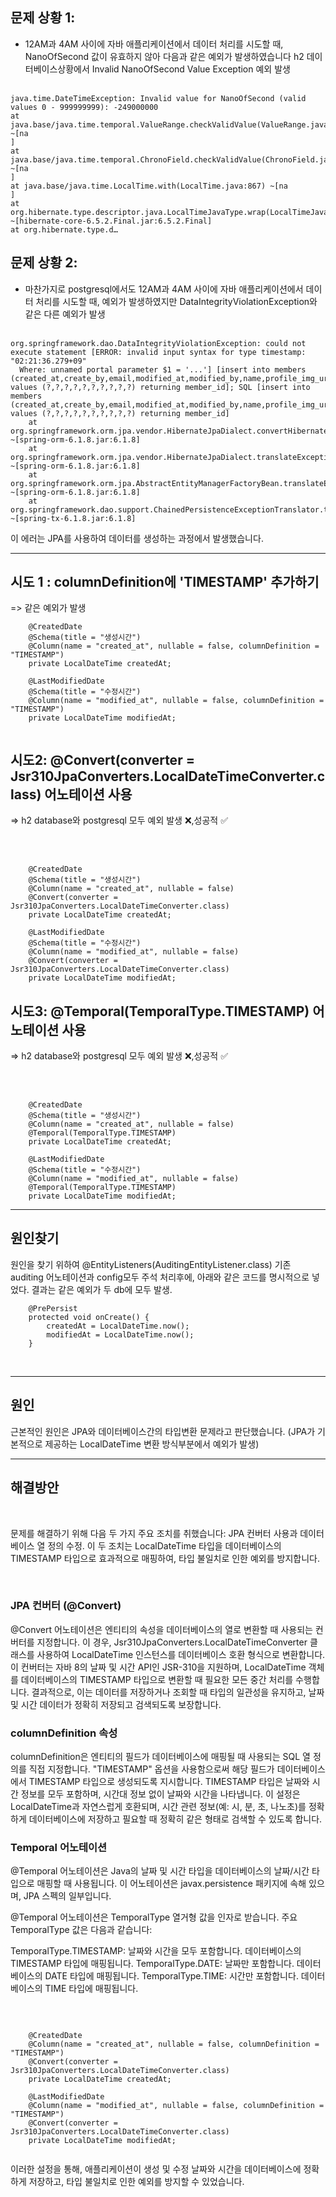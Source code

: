 ## 문제 상황 1:

- 12AM과 4AM 사이에 자바 애플리케이션에서 데이터 처리를 시도할 때, NanoOfSecond 값이 유효하지 않아 다음과 같은 예외가 발생하였습니다
  h2 데이터베이스상황에서 Invalid NanoOfSecond Value Exception 예외 발생
  <br>
  <br>

```
java.time.DateTimeException: Invalid value for NanoOfSecond (valid values 0 - 999999999): -249000000
at java.base/java.time.temporal.ValueRange.checkValidValue(ValueRange.java:319) ~[na
]
at java.base/java.time.temporal.ChronoField.checkValidValue(ChronoField.java:718) ~[na
]
at java.base/java.time.LocalTime.with(LocalTime.java:867) ~[na
]
at org.hibernate.type.descriptor.java.LocalTimeJavaType.wrap(LocalTimeJavaType.java:143) ~[hibernate-core-6.5.2.Final.jar:6.5.2.Final]
at org.hibernate.type.d…

```

## 문제 상황 2:

- 마찬가지로 postgresql에서도 12AM과 4AM 사이에 자바 애플리케이션에서 데이터 처리를 시도할 때, 예외가 발생하였지만 DataIntegrityViolationException와 같은 다른 예외가 발생
  <br>
  <br>

```
org.springframework.dao.DataIntegrityViolationException: could not execute statement [ERROR: invalid input syntax for type timestamp: "02:21:36.279+09"
  Where: unnamed portal parameter $1 = '...'] [insert into members (created_at,create_by,email,modified_at,modified_by,name,profile_img_url,role,social_id,social_type) values (?,?,?,?,?,?,?,?,?,?) returning member_id]; SQL [insert into members (created_at,create_by,email,modified_at,modified_by,name,profile_img_url,role,social_id,social_type) values (?,?,?,?,?,?,?,?,?,?) returning member_id]
	at org.springframework.orm.jpa.vendor.HibernateJpaDialect.convertHibernateAccessException(HibernateJpaDialect.java:293) ~[spring-orm-6.1.8.jar:6.1.8]
	at org.springframework.orm.jpa.vendor.HibernateJpaDialect.translateExceptionIfPossible(HibernateJpaDialect.java:241) ~[spring-orm-6.1.8.jar:6.1.8]
	at org.springframework.orm.jpa.AbstractEntityManagerFactoryBean.translateExceptionIfPossible(AbstractEntityManagerFactoryBean.java:550) ~[spring-orm-6.1.8.jar:6.1.8]
	at org.springframework.dao.support.ChainedPersistenceExceptionTranslator.translateExceptionIfPossible(ChainedPersistenceExceptionTranslator.java:61) ~[spring-tx-6.1.8.jar:6.1.8]

```

이 에러는 JPA를 사용하여 데이터를 생성하는 과정에서 발생했습니다.


---

## 시도 1 : columnDefinition에 'TIMESTAMP' 추가하기

=> 같은 예외가 발생

````
    @CreatedDate
	@Schema(title = "생성시간")
	@Column(name = "created_at", nullable = false, columnDefinition = "TIMESTAMP")
	private LocalDateTime createdAt;

	@LastModifiedDate
	@Schema(title = "수정시간")
	@Column(name = "modified_at", nullable = false, columnDefinition = "TIMESTAMP")
	private LocalDateTime modifiedAt;
	
````

## 시도2: @Convert(converter = Jsr310JpaConverters.LocalDateTimeConverter.class) 어노테이션 사용

=> h2 database와 postgresql 모두 예외 발생 ❌,성공적 ✅

<br>
<br>

```
    @CreatedDate
	@Schema(title = "생성시간")
	@Column(name = "created_at", nullable = false)
	@Convert(converter = Jsr310JpaConverters.LocalDateTimeConverter.class)
	private LocalDateTime createdAt;

	@LastModifiedDate
	@Schema(title = "수정시간")
	@Column(name = "modified_at", nullable = false)
	@Convert(converter = Jsr310JpaConverters.LocalDateTimeConverter.class)
	private LocalDateTime modifiedAt;
```

## 시도3: @Temporal(TemporalType.TIMESTAMP) 어노테이션 사용

=> h2 database와 postgresql 모두 예외 발생 ❌,성공적 ✅

<br>
<br>

```
    @CreatedDate
	@Schema(title = "생성시간")
	@Column(name = "created_at", nullable = false)
	@Temporal(TemporalType.TIMESTAMP)
	private LocalDateTime createdAt;

	@LastModifiedDate
	@Schema(title = "수정시간")
	@Column(name = "modified_at", nullable = false)
	@Temporal(TemporalType.TIMESTAMP)
	private LocalDateTime modifiedAt;
```

---

## 원인찾기

원인을 찾기 위하여 @EntityListeners(AuditingEntityListener.class) 기존 auditing 어노테이션과 config모두 주석 처리후에, 아래와 같은
코드를 명시적으로 넣었다. 결과는 같은 예외가 두 db에 모두 발생.

```
    @PrePersist
    protected void onCreate() {
        createdAt = LocalDateTime.now();
        modifiedAt = LocalDateTime.now();
    }
```

<br>

---

## 원인

근본적인 원인은 JPA와 데이터베이스간의 타입변환 문제라고 판단했습니다.
(JPA가 기본적으로 제공하는 LocalDateTime 변환 방식부분에서 예외가 발생)

---

## 해결방안

<br>

문제를 해결하기 위해 다음 두 가지 주요 조치를 취했습니다: JPA 컨버터 사용과 데이터베이스 열 정의 수정. 이 두 조치는 LocalDateTime 타입을 데이터베이스의 TIMESTAMP 타입으로 효과적으로
매핑하여, 타입 불일치로 인한 예외를 방지합니다.

<br>

### JPA 컨버터 (@Convert)

@Convert 어노테이션은 엔티티의 속성을 데이터베이스의 열로 변환할 때 사용되는 컨버터를 지정합니다. 이 경우, Jsr310JpaConverters.LocalDateTimeConverter 클래스를 사용하여
LocalDateTime 인스턴스를 데이터베이스 호환 형식으로 변환합니다. 이 컨버터는 자바 8의 날짜 및 시간 API인 JSR-310을 지원하며, LocalDateTime 객체를 데이터베이스의 TIMESTAMP
타입으로 변환할 때 필요한 모든 중간 처리를 수행합니다. 결과적으로, 이는 데이터를 저장하거나 조회할 때 타입의 일관성을 유지하고, 날짜 및 시간 데이터가 정확히 저장되고 검색되도록 보장합니다.

### columnDefinition 속성

columnDefinition은 엔티티의 필드가 데이터베이스에 매핑될 때 사용되는 SQL 열 정의를 직접 지정합니다. "TIMESTAMP" 옵션을 사용함으로써 해당 필드가 데이터베이스에서 TIMESTAMP 타입으로
생성되도록 지시합니다. TIMESTAMP 타입은 날짜와 시간 정보를 모두 포함하며, 시간대 정보 없이 날짜와 시간을 나타냅니다. 이 설정은 LocalDateTime과 자연스럽게 호환되며, 시간 관련 정보(예: 시,
분, 초, 나노초)를 정확하게 데이터베이스에 저장하고 필요할 때 정확히 같은 형태로 검색할 수 있도록 합니다.

### Temporal 어노테이션

@Temporal 어노테이션은 Java의 날짜 및 시간 타입을 데이터베이스의 날짜/시간 타입으로 매핑할 때 사용됩니다. 이 어노테이션은 javax.persistence 패키지에 속해 있으며, JPA 스펙의
일부입니다.

@Temporal 어노테이션은 TemporalType 열거형 값을 인자로 받습니다. 주요 TemporalType 값은 다음과 같습니다:

TemporalType.TIMESTAMP: 날짜와 시간을 모두 포함합니다. 데이터베이스의 TIMESTAMP 타입에 매핑됩니다.
TemporalType.DATE: 날짜만 포함합니다. 데이터베이스의 DATE 타입에 매핑됩니다.
TemporalType.TIME: 시간만 포함합니다. 데이터베이스의 TIME 타입에 매핑됩니다.


<br>

```

    @CreatedDate
    @Column(name = "created_at", nullable = false, columnDefinition = "TIMESTAMP")
    @Convert(converter = Jsr310JpaConverters.LocalDateTimeConverter.class)
    private LocalDateTime createdAt;
    
    @LastModifiedDate
    @Column(name = "modified_at", nullable = false, columnDefinition = "TIMESTAMP")
    @Convert(converter = Jsr310JpaConverters.LocalDateTimeConverter.class)
    private LocalDateTime modifiedAt;
    
```

이러한 설정을 통해, 애플리케이션이 생성 및 수정 날짜와 시간을 데이터베이스에 정확하게 저장하고, 타입 불일치로 인한 예외를 방지할 수 있었습니다.

